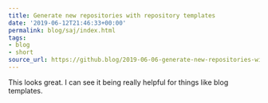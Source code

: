 ```yaml
---
title: Generate new repositories with repository templates
date: '2019-06-12T21:46:33+00:00'
permalink: blog/saj/index.html
tags:
- blog
- short
source_url: https://github.blog/2019-06-06-generate-new-repositories-with-repository-templates/
---
```


This looks great. I can see it being really helpful for things like blog templates.
